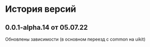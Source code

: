 # История версий

## 0.0.1-alpha.14 от 05.07.22

Обновлены зависимости (в основном переезд с common на uikit)
